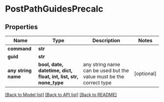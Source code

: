 # PostPathGuidesPrecalc


## Properties
Name | Type | Description | Notes
------------ | ------------- | ------------- | -------------
**command** | **str** |  | 
**guid** | **str** |  | 
**any string name** | **bool, date, datetime, dict, float, int, list, str, none_type** | any string name can be used but the value must be the correct type | [optional]

[[Back to Model list]](../README.md#documentation-for-models) [[Back to API list]](../README.md#documentation-for-api-endpoints) [[Back to README]](../README.md)


